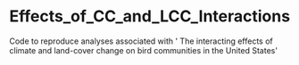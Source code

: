 # Effects_of_CC_and_LCC_Interactions
Code to reproduce analyses associated with ' The interacting effects of climate and land-cover change on bird communities in the United States'
